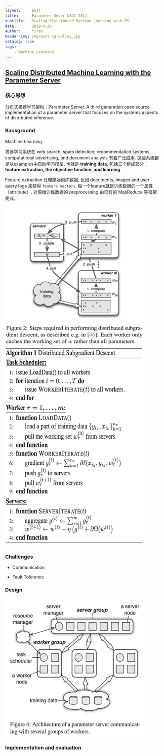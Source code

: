 ```yaml
---
layout:     post
title:      Parameter Sever OSDI 2014
subtitle:   Scaling Distributed Machine Learning with PS
date:       2019-4-29
author:     Yiran
header-img: img/post-bg-valley.jpg
catalog: true
tags:
    - Machine Learning
---
```


## [Scaling Distributed Machine Learning with the Parameter Server](https://www.usenix.org/system/files/conference/osdi14/osdi14-paper-li_mu.pdf)
### 核心思想 

分布式机器学习架构：Parameter Server. A third generation open source implementation of a parameter server that focuses on the systems aspects of distributed inference.

### Background 
Machine Learning.

机器学习系统在 web search, spam detection, recommendation systems, computational advertising, and document analysis 有着广泛应用. 这些系统都是从examples中自动学习模型, 也就是 **training data**, 包括三个组成部分：**feature extraction, the objective function, and learning**. 

Feature extraction 处理原始训练数据, 比如 documents, images and user query logs 来获得 ```feature vectors```, 每一个feature就是训练数据的一个属性 （attribute）. 对原始训练数据的 preprocessing 由已有的 MapReduce 等框架完成。


<img width="450" height="450" src="/img/post-PS-1.png"/>


<img width="450" height="650" src="/img/post-PS-2.png"/>



### Challenges

- Communication

- Fault Tolerance



### Design

<img width="450" height="450" src="/img/post-PS-3.png"/>


### Implementation and evaluation





